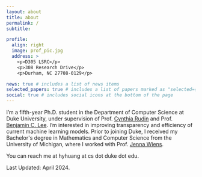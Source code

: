 ```yaml
---
layout: about
title: about
permalink: /
subtitle: 

profile:
  align: right
  image: prof_pic.jpg
  address: >
    <p>D305 LSRC</p>
    <p>308 Research Drive</p>
    <p>Durham, NC 27708-0129</p>

news: true # includes a list of news items
selected_papers: true # includes a list of papers marked as "selected={true}"
social: true # includes social icons at the bottom of the page
---
```


I’m a fifth-year Ph.D. student in the Department of Computer Science at Duke University, under supervision of Prof. [Cynthia Rudin](https://users.cs.duke.edu/~cynthia/) and Prof. [Benjamin C. Lee](https://www.seas.upenn.edu/~leebcc/). I’m interested in improving transparency and efficiency of current machine learning models. Prior to joining Duke, I received my Bachelor's degree in Mathematics and Computer Science from the University of Michigan, where I worked with Prof. [Jenna Wiens](http://www-personal.umich.edu/~wiensj/).

You can reach me at hyhuang at cs dot duke dot edu.

Last Updated: April 2024.
